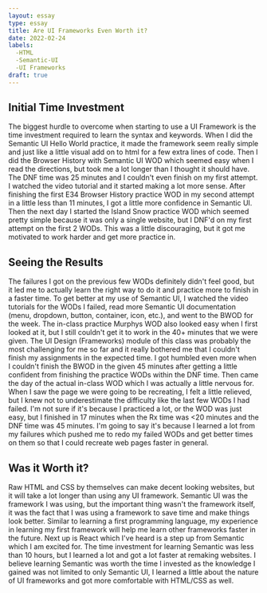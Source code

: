 ```yaml
---
layout: essay
type: essay
title: Are UI Frameworks Even Worth it?
date: 2022-02-24
labels:
  -HTML
  -Semantic-UI
  -UI Frameworks
draft: true
---
```


<h2>Initial Time Investment</h2>
The biggest hurdle to overcome when starting to use a UI Framework is the time investment required to learn the syntax and keywords. When I did the Semantic UI Hello World practice, it made the framework seem really simple and just like a little visual add on to html for a few extra lines of code. Then I did the Browser History with Semantic UI WOD which seemed easy when I read the directions, but took me a lot longer than I thought it should have. The DNF time was 25 minutes and I couldn't even finish on my first attempt. I watched the video tutorial and it started making a lot more sense. After finishing the first E34 Browser History practice WOD in my second attempt in a little less than 11 minutes, I got a little more confidence in Semantic UI. Then the next day I started the Island Snow practice WOD which seemed pretty simple because it was only a single website, but I DNF'd on my first attempt on the first 2 WODs. This was a little discouraging, but it got me motivated to work harder and get more practice in.

<h2>Seeing the Results</h2>
The failures I got on the previous few WODs definitely didn't feel good, but it led me to actually learn the right way to do it and practice more to finish in a faster time. To get better at my use of Semantic UI, I watched the video tutorials for the WODs I failed, read more Semantic UI documentation (menu, dropdown, button, container, icon, etc.), and went to the BWOD for the week. The in-class practice Murphys WOD also looked easy when I first looked at it, but I still couldn't get it to work in the 40+ minutes that we were given. The UI Design (Frameworks) module of this class was probably the most challenging for me so far and it really bothered me that I couldn't finish my assignments in the expected time. I got humbled even more when I couldn't finish the BWOD in the given 45 minutes after getting a little confident from finishing the practice WODs within the DNF time. Then came the day of the actual in-class WOD which I was actually a little nervous for. When I saw the page we were going to be recreating, I felt a little relieved, but I knew not to underestimate the difficulty like the last few WODs I had failed. I'm not sure if it's because I practiced a lot, or the WOD was just easy, but I finished in 17 minutes when the Rx time was <20 minutes and the DNF time was 45 minutes. I'm going to say it's because I learned a lot from my failures which pushed me to redo my failed WODs and get better times on them so that I could recreate web pages faster in general.

<h2>Was it Worth it?</h2>
Raw HTML and CSS by themselves can make decent looking websites, but it will take a lot longer than using any UI framework. Semantic UI was the framework I was using, but the important thing wasn't the framework itself, it was the fact that I was using a framework to save time and make things look better. Similar to learning a first programming language, my experience in learning my first framework will help me learn other frameworks faster in the future. Next up is React which I've heard is a step up from Semantic which I am excited for. The time investment for learning Semantic was less than 10 hours, but I learned a lot and got a lot faster at remaking websites. I believe learning Semantic was worth the time I invested as the knowledge I gained was not limited to only Semantic UI, I learned a little about the nature of UI frameworks and got more comfortable with HTML/CSS as well.
